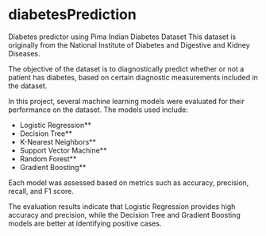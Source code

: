 # diabetesPrediction
Diabetes predictor using Pima Indian Diabetes Dataset
This dataset is originally from the National Institute of Diabetes and Digestive and Kidney Diseases.                                                                                                          

The objective of the dataset is to diagnostically predict whether or not a patient has diabetes, based on certain diagnostic measurements included in the dataset.

In this project, several machine learning models were evaluated for their performance on the dataset. The models used include:

- Logistic Regression**
- Decision Tree**
- K-Nearest Neighbors**
- Support Vector Machine**
- Random Forest**
- Gradient Boosting**

Each model was assessed based on metrics such as accuracy, precision, recall, and F1 score. 

The evaluation results indicate that Logistic Regression provides high accuracy and precision, while the Decision Tree and Gradient Boosting models are better at identifying positive cases.
